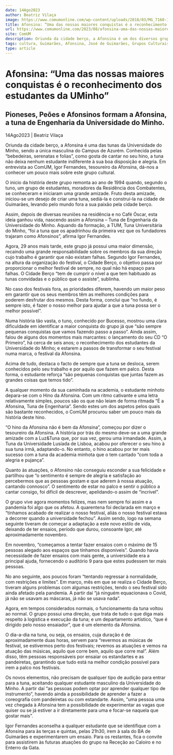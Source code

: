 ```yaml
---
date: 14Ago2023
author: Beatriz Vilaça
image: https://www.comumonline.com/wp-content/uploads/2018/03/MG_7160-1500x1000.jpg
title: Afonsina: “Uma das nossas maiores conquistas é o reconhecimento dos estudantes da UMinho”
url: https://www.comumonline.com/2023/08/afonsina-uma-das-nossas-maiores-conquistas-e-o-reconhecimento-dos-estudantes-da-uminho/
site: ComUM
description: Oriunda da cidade berço, a Afonsina é um dos diversos grupos culturais presentes na Universidade do Minho. O ComUM dá a conhecer mais sobre esta tuna.
tags: cultura, Guimarães, Afonsina, José de Guimarães, Grupos Culturais
type: article
---
```



# Afonsina: “Uma das nossas maiores conquistas é o reconhecimento dos estudantes da UMinho”

## Pioneses, Peões e Afonsinos formam a Afonsina, a tuna de Engenharia da Universidade do Minho.

14Ago2023 | Beatriz Vilaça

Oriunda da cidade berço, a Afonsina é uma das tunas da Universidade do Minho, sendo a única masculina do Campus de Azurém. Conhecida pelas “bebedeiras, serenatas e folias”, como gosta de cantar no seu hino, a tuna não deixa nenhum estudante indiferente à sua boa disposição e alegria. Em entrevista ao ComUM, Igor Fernandes, tesoureiro da Afonsina, dá-nos a conhecer um pouco mais sobre este grupo cultural.

O inicio da história deste grupo remonta ao ano de 1994 quando, segundo o tuno, um grupo de estudantes, moradores da Residência dos Combatentes, se conheceram e iniciaram uma grande amizade. Fruto desta amizade, iniciou-se um desejo de criar uma tuna, sediá-la e construí-la na cidade de Guimarães, levando pelo mundo fora a sua paixão pela cidade berço.

Assim, depois de diversas reuniões na residência e no Café Óscar, esta ideia ganhou vida, nascendo assim a Afonsina – Tuna de Engenharia da Universidade do Minho. Aquando da formação, a TUM, Tuna Universitária do Minho, “foi a tuna que os apadrinhou da primeira vez que os fundadores trajaram como Afonsinos”, afirma Igor Fernandes.

Agora, 29 anos mais tarde, este grupo já possui uma maior dimensão, recaindo uma grande responsabilidade sobre os membros da sua direção cujo trabalho é garantir que não existam falhas. Segundo Igor Fernandes, na altura da organização do festival, o Cidade Berço, o objetivo passa por proporcionar o melhor festival de sempre, no qual não há espaço para falhas. O Cidade Berço “tem de cumprir o nível a que tem habituado as tunas convidadas e o público que o assiste”, sublinha.

No caso dos festivais fora, as prioridades diferem, havendo um maior peso em garantir que os seus membros têm as melhores condições para poderem desfrutar dos mesmos. Desta forma, conclui que “no fundo, é sempre isto, é fazer o nosso melhor para ajudar a que a tuna possa ser o melhor possível”.

Numa história tão vasta, o tuno, conhecido por Bucesso, mostrou uma clara dificuldade em identificar a maior conquista do grupo já que “são sempre pequenas conquistas que vamos fazendo passo a passo”. Ainda assim, falou de alguns dos momentos mais marcantes: o lançamento do seu CD “O Primeiro”, há cerca de seis anos; o reconhecimento dos estudantes da Universidade do Minho; e estarem a passos de transformar o seu festival numa marca, o festival da Afonsina.

Acima de tudo, destaca o facto de sempre que a tuna se desloca, serem conhecidos pelo seu trabalho e por aquilo que fazem em palco. Desta forma, o estudante reforça “são pequenas conquistas que juntas fazem as grandes coisas que temos tido”.

A qualquer momento da sua caminhada na academia, o estudante minhoto depara-se com o Hino da Afonsina. Com um ritmo cativante e uma letra relativamente simples, poucos são os que não leiam de forma ritmada “É a Afonsina, Tuna de Engenharia”. Sendo estes um dos aspetos pelos quais são bastante reconhecidos, o ComUM procurou saber um pouco mais da história deste hino.

“O hino da Afonsina não é bem da Afonsina”, começou por dizer o tesoureiro da Afonsina. A história por trás do mesmo deve-se a uma grande amizade com a Luz&Tuna que, por sua vez, gerou uma irmandade. Assim, a Tuna da Universidade Lusíada de Lisboa, acabou por oferecer o seu hino à sua tuna irmã, adaptando-o. No entanto, o hino acabou por ter mais sucesso com a tuna da academia minhota que o tem cantado “com toda a alegria e pujança”.

Quanto às atuações, o Afonsino não conseguiu esconder a sua felicidade e partilhou que “o sentimento é sempre de alegria e satisfação ao percebermos que as pessoas gostam e que aderem à nossa atuação, cantando connosco”. O sentimento de estar no palco e sentir o público a cantar consigo, foi difícil de descrever, apelidando-o assim de “incrível”.

O grupo vive agora momentos felizes, mas nem sempre foi assim e a pandemia foi algo que os afetou. A quarentena foi declarada em março e “tínhamos acabado de realizar o nosso festival, aliás o nosso festival estava a decorrer quando a universidade fechou”. Assim sendo, logo na semana seguinte tiveram de começar a adaptação a este novo estilo de vida, deixando de ter ensaios, período que durou, consoante Igor, até aproximadamente novembro.

Em novembro, “começamos a tentar fazer ensaios com o máximo de 15 pessoas alegado aos espaços que tínhamos disponíveis”. Quando havia necessidade de fazer ensaios com mais gente, a universidade era a principal ajuda, fornecendo o auditório 9 para que estes pudessem ter mais pessoas.

No ano seguinte, aos poucos foram “tentando regressar à normalidade, com restrições e limites”. Em março, mês em que se realiza o Cidade Berço, tiveram alguns problemas com algumas restrições, tendo o seu festival sido ainda afetado pela pandemia. A partir daí “já ninguém equacionava o Covid, já não se usavam as máscaras, já não se usava nada”.

Agora, em tempos considerados normais, o funcionamento da tuna voltou ao normal. O grupo possui uma direção, que trata de tudo o que diga mais respeito à logística e execução da tuna; e um departamento artístico, “que é dirigido pelo nosso ensaiador”, que é um elemento da Afonsina.

O dia-a-dia na tuna, ou seja, os ensaios, cuja duração é de aproximadamente duas horas, servem para “revermos as músicas de festival, se estivermos perto dos festivais; revemos as atuações e vemos na atuação das músicas, aquilo que corre bem, aquilo que corre mal”. Além disso, têm pessoas responsáveis por ensaiar os estandartes e as pandeiretas, garantindo que tudo está na melhor condição possível para irem a palco nos festivais.

Os novos elementos, não precisam de qualquer tipo de audição para entrar para a tuna, aceitando qualquer estudante masculino da Universidade do Minho. A partir daí “as pessoas podem optar por aprender qualquer tipo de instrumento”, havendo ainda a possibilidade de aprender a fazer a coreografia com pandeiretas ou com estandarte. Assim, “uma pessoa uma vez chegada à Afonsina tem a possibilidade de experimentar as vagas que quiser ou se já estiver a ir diretamente para uma e focar-se naquela que gostar mais”.

Igor Fernandes aconselha a qualquer estudante que se identifique com a Afonsina para às terças e quintas, pelas 21h30, irem à sala do BA de Guimarães e experimentarem um ensaio. Para os restantes, fica o convite para assistirem às futuras atuações do grupo na Receção ao Caloiro e no Enterro da Gata.

